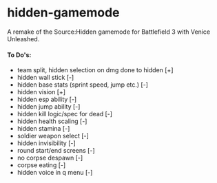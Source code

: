 # hidden-gamemode
A remake of the Source:Hidden gamemode for Battlefield 3 with Venice Unleashed.
#### To Do's:
- team split, hidden selection on dmg done to hidden [+]
- hidden wall stick [-]
- hidden base stats (sprint speed, jump etc.) [-]
- hidden vision [+]
- hidden esp ability [-]
- hidden jump ability [-]
- hidden kill logic/spec for dead [-]
- hidden health scaling [-]
- hidden stamina [-]
- soldier weapon select [-]
- hidden invisibility [-]
- round start/end screens [-]
- no corpse despawn [-]
- corpse eating [-]
- hidden voice in q menu [-]
